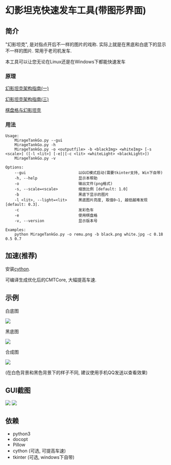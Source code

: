 # 幻影坦克快速发车工具(带图形界面)

## 简介

"幻影坦克", 是对指点开后不一样的图片的戏称.
实际上就是在黑底和白底下的显示不一样的图片.
常用于老司机发车.

本工具可以让您无论在Linux还是在Windows下都能快速发车

### 原理

[幻影坦克架构指南(一)](https://zhuanlan.zhihu.com/p/31164700)

[幻影坦克架构指南(三)](https://zhuanlan.zhihu.com/p/32532733)

[棋盘格与幻影坦克](https://zhuanlan.zhihu.com/p/33148445)

### 用法

    Usage:
        MirageTankGo.py --gui
        MirageTankGo.py -h
        MirageTankGo.py -o <outputfile> -b <blackImg> <whiteImg> [-s <scale>] ([-l <lit>] [-e]|[-c <lit> <whiteLight> <blackLight>])
        MirageTankGo.py -v

    Options:
        --gui                       以GUI模式启动(需要tkinter支持, Win下自带)
        -h, --help                  显示本帮助
        -o                          输出文件(png格式)
        -s, --scale=<scale>         缩放比例 [default: 1.0]
        -b                          黑底下显示的图片
        -l <lit>, --light=<lit>     黑底图片亮度, 取值0~1, 越低越难发现 [default: 0.3].
        -c                          发彩色车
        -e                          使用棋盘格
        -v, --version               显示版本号

    Examples:
        python MirageTankGo.py -o remu.png -b black.png white.jpg -c 0.18 0.5 0.7

## 加速(推荐)

安装[cython](http://cython.org/).

可编译生成优化后的CMTCore, 大幅提高车速.


## 示例

白底图

![](https://github.com/YinTianliang/MirageTankGo/blob/master/white.jpg)


黑底图

![](https://github.com/YinTianliang/MirageTankGo/blob/master/black.jpg)


合成图

![](https://github.com/YinTianliang/MirageTankGo/blob/master/remu.png)

(在白色背景和黑色背景下的样子不同, 建议使用手机QQ发送以查看效果)


## GUI截图

![](https://github.com/YinTianliang/MirageTankGo/blob/master/screenshot.png)
![](https://github.com/YinTianliang/MirageTankGo/blob/master/screenshot2.png)

## 依赖

+ python3
+ docopt
+ Pillow
+ cython (可选, 可提高车速)
+ tkinter (可选, windows下自带)
